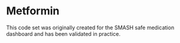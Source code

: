 # Metformin

This code set was originally created for the SMASH safe medication dashboard and has been validated in practice.
